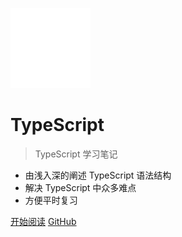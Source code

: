 <!-- _coverpage.md -->

![logo](logo/logo.png)

# TypeScript <small></small>

> TypeScript 学习笔记

- 由浅入深的阐述 TypeScript 语法结构
- 解决 TypeScript 中众多难点
- 方便平时复习

[开始阅读](#快速开始)
[GitHub](https://github.com/docsifyjs/docsify)

<!-- [Get Started](https://www.baidu.com) -->
